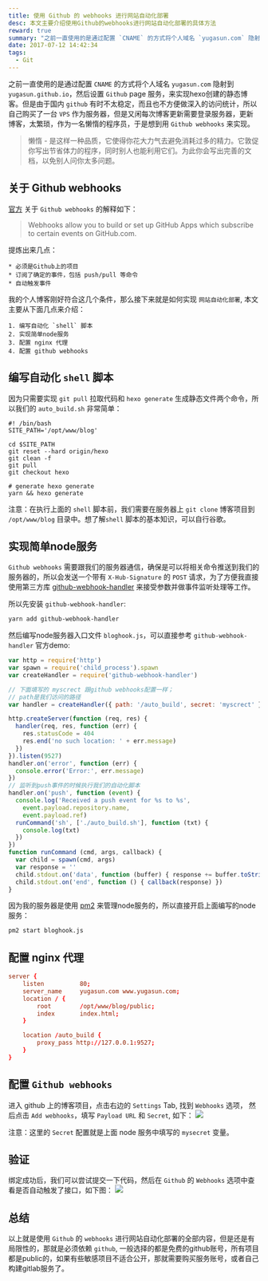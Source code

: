 ```yaml
---
title: 使用 Github 的 webhooks 进行网站自动化部署
desc: 本文主要介绍使用Github的webhooks进行网站自动化部署的具体方法
reward: true
summary: "之前一直使用的是通过配置 `CNAME` 的方式将个人域名 `yugasun.com` 隐射到 `yugasun.github.io`，然后设置 `Github` page 服务，来实现hexo创建的静态博客。但是由于国内 `github` 有时不太稳定，而且也不方便做深入的访问统计，所以自己购买了一台 `VPS` 作为服务器，但是又闲每次博客更新需要登录服务器，更新博客，太繁琐，作为一名懒惰的程序员，于是想到用 `Github webhooks` 来实现。"
date: 2017-07-12 14:42:34
tags:
  - Git
---
```


之前一直使用的是通过配置 `CNAME` 的方式将个人域名 `yugasun.com` 隐射到 `yugasun.github.io`，然后设置 `Github` page 服务，来实现hexo创建的静态博客。但是由于国内 `github` 有时不太稳定，而且也不方便做深入的访问统计，所以自己购买了一台 `VPS` 作为服务器，但是又闲每次博客更新需要登录服务器，更新博客，太繁琐，作为一名懒惰的程序员，于是想到用 `Github webhooks` 来实现。

> 懒惰 - 是这样一种品质，它使得你花大力气去避免消耗过多的精力。它敦促你写出节省体力的程序，同时别人也能利用它们。为此你会写出完善的文档，以免别人问你太多问题。

## 关于 Github webhooks

[官方](https://developer.github.com/webhooks/) 关于 `Github webhooks` 的解释如下：

> Webhooks allow you to build or set up GitHub Apps which subscribe to certain events on GitHub.com.

提炼出来几点：

    * 必须是Github上的项目
    * 订阅了确定的事件，包括 push/pull 等命令
    * 自动触发事件

我的个人博客刚好符合这几个条件，那么接下来就是如何实现 `网站自动化部署`, 本文主要从下面几点来介绍：

    1. 编写自动化 `shell` 脚本
    2. 实现简单node服务
    3. 配置 nginx 代理
    4. 配置 github webhooks


## 编写自动化 `shell` 脚本

因为只需要实现 `git pull` 拉取代码和 `hexo generate` 生成静态文件两个命令，所以我们的 `auto_build.sh` 非常简单：

```shell
#! /bin/bash
SITE_PATH='/opt/www/blog'

cd $SITE_PATH
git reset --hard origin/hexo
git clean -f
git pull
git checkout hexo

# generate hexo generate
yarn && hexo generate
```

注意：在执行上面的 `shell` 脚本前，我们需要在服务器上 `git clone` 博客项目到 `/opt/www/blog` 目录中。想了解`shell` 脚本的基本知识，可以自行谷歌。


## 实现简单node服务

`Github webhooks` 需要跟我们的服务器通信，确保是可以将相关命令推送到我们的服务器的，所以会发送一个带有 `X-Hub-Signature` 的 `POST` 请求，为了方便我直接使用第三方库 [github-webhook-handler](https://github.com/rvagg/github-webhook-handler) 来接受参数并做事件监听处理等工作。

所以先安装 `github-webhook-handler`:

```bash
yarn add github-webhook-handler
```

然后编写node服务器入口文件 `bloghook.js`，可以直接参考 `github-webhook-handler` 官方demo:

```javascript
var http = require('http')
var spawn = require('child_process').spawn
var createHandler = require('github-webhook-handler')

// 下面填写的 myscrect 跟github webhooks配置一样；
// path是我们访问的路径
var handler = createHandler({ path: '/auto_build', secret: 'myscrect' })

http.createServer(function (req, res) {
  handler(req, res, function (err) {
    res.statusCode = 404
    res.end('no such location: ' + err.message)
  })
}).listen(9527)
handler.on('error', function (err) {
  console.error('Error:', err.message)
})
// 监听到push事件的时候执行我们的自动化脚本
handler.on('push', function (event) {
  console.log('Received a push event for %s to %s',
    event.payload.repository.name,
    event.payload.ref)
  runCommand('sh', ['./auto_build.sh'], function (txt) {
    console.log(txt)
  })
})
function runCommand (cmd, args, callback) {
  var child = spawn(cmd, args)
  var response = ''
  child.stdout.on('data', function (buffer) { response += buffer.toString() })
  child.stdout.on('end', function () { callback(response) })
}
```

因为我的服务器是使用 [pm2](https://github.com/Unitech/pm2) 来管理node服务的，所以直接开启上面编写的node服务：

```bash
pm2 start bloghook.js
```

## 配置 nginx 代理

```conf
server {
    listen          80;
    server_name     yugasun.com www.yugasun.com;
    location / {
        root        /opt/www/blog/public;
        index       index.html;
    }

    location /auto_build {
        proxy_pass http://127.0.0.1:9527;
    }
}
```

## 配置 `Github webhooks`

进入 github 上的博客项目，点击右边的 `Settings` Tab, 找到 `Webhooks` 选项， 然后点击 `Add webhooks`，填写 `Payload URL` 和 `Secret`, 如下：
![](https://static.yugasun.com/14998443006618.jpg)

注意：这里的 `Secret` 配置就是上面 node 服务中填写的 `mysecret` 变量。

## 验证

绑定成功后，我们可以尝试提交一下代码，然后在 `Github` 的 `Webhooks` 选项中查看是否自动触发了接口，如下图：
![](https://static.yugasun.com/14998448824107.jpg)

## 总结

以上就是使用 `Github` 的 `webhooks` 进行网站自动化部署的全部内容，但是还是有局限性的，那就是必须依赖 `github`, 一般选择的都是免费的github账号，所有项目都是public的，如果有些敏感项目不适合公开，那就需要购买服务账号，或者自己构建gitlab服务了。